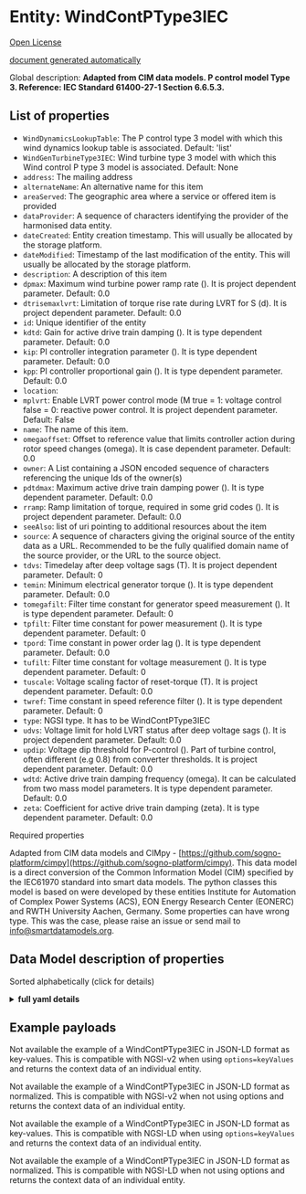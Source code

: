 Entity: WindContPType3IEC  
=========================  
[Open License](https://github.com/smart-data-models//dataModel.EnergyCIM/blob/master/WindContPType3IEC/LICENSE.md)  
[document generated automatically](https://docs.google.com/presentation/d/e/2PACX-1vTs-Ng5dIAwkg91oTTUdt8ua7woBXhPnwavZ0FxgR8BsAI_Ek3C5q97Nd94HS8KhP-r_quD4H0fgyt3/pub?start=false&loop=false&delayms=3000#slide=id.gb715ace035_0_60)  
Global description: **Adapted from CIM data models. P control model Type 3.  Reference: IEC Standard 61400-27-1 Section 6.6.5.3.**  

## List of properties  

- `WindDynamicsLookupTable`: The P control type 3 model with which this wind dynamics lookup table is associated. Default: 'list'  - `WindGenTurbineType3IEC`: Wind turbine type 3 model with which this Wind control P type 3 model is associated. Default: None  - `address`: The mailing address  - `alternateName`: An alternative name for this item  - `areaServed`: The geographic area where a service or offered item is provided  - `dataProvider`: A sequence of characters identifying the provider of the harmonised data entity.  - `dateCreated`: Entity creation timestamp. This will usually be allocated by the storage platform.  - `dateModified`: Timestamp of the last modification of the entity. This will usually be allocated by the storage platform.  - `description`: A description of this item  - `dpmax`: Maximum wind turbine power ramp rate (). It is project dependent parameter. Default: 0.0  - `dtrisemaxlvrt`: Limitation of torque rise rate during LVRT for S (d). It is project dependent parameter. Default: 0.0  - `id`: Unique identifier of the entity  - `kdtd`: Gain for active drive train damping (). It is type dependent parameter. Default: 0.0  - `kip`: PI controller integration parameter (). It is type dependent parameter. Default: 0.0  - `kpp`: PI controller proportional gain (). It is type dependent parameter. Default: 0.0  - `location`:   - `mplvrt`: Enable LVRT power control mode (M true = 1: voltage control false = 0: reactive power control.  It is project dependent parameter. Default: False  - `name`: The name of this item.  - `omegaoffset`: Offset to reference value that limits controller action during rotor speed changes (omega). It is case dependent parameter. Default: 0.0  - `owner`: A List containing a JSON encoded sequence of characters referencing the unique Ids of the owner(s)  - `pdtdmax`: Maximum active drive train damping power (). It is type dependent parameter. Default: 0.0  - `rramp`: Ramp limitation of torque, required in some grid codes (). It is project dependent parameter. Default: 0.0  - `seeAlso`: list of uri pointing to additional resources about the item  - `source`: A sequence of characters giving the original source of the entity data as a URL. Recommended to be the fully qualified domain name of the source provider, or the URL to the source object.  - `tdvs`: Timedelay after deep voltage sags (T). It is project dependent parameter. Default: 0  - `temin`: Minimum electrical generator torque (). It is type dependent parameter. Default: 0.0  - `tomegafilt`: Filter time constant for generator speed measurement (). It is type dependent parameter. Default: 0  - `tpfilt`: Filter time constant for power measurement (). It is type dependent parameter. Default: 0  - `tpord`: Time constant in power order lag (). It is type dependent parameter. Default: 0.0  - `tufilt`: Filter time constant for voltage measurement (). It is type dependent parameter. Default: 0  - `tuscale`: Voltage scaling factor of reset-torque (T). It is project dependent parameter. Default: 0.0  - `twref`: Time constant in speed reference filter (). It is type dependent parameter. Default: 0  - `type`: NGSI type. It has to be WindContPType3IEC  - `udvs`: Voltage limit for hold LVRT status after deep voltage sags (). It is project dependent parameter. Default: 0.0  - `updip`: Voltage dip threshold for P-control ().  Part of turbine control, often different (e.g 0.8) from converter thresholds. It is project dependent parameter. Default: 0.0  - `wdtd`: Active drive train damping frequency (omega). It can be calculated from two mass model parameters. It is type dependent parameter. Default: 0.0  - `zeta`: Coefficient for active drive train damping (zeta). It is type dependent parameter. Default: 0.0    
Required properties  
Adapted from CIM data models and CIMpy - [https://github.com/sogno-platform/cimpy](https://github.com/sogno-platform/cimpy). This data model is a direct conversion of the Common Information Model (CIM) specified by the IEC61970 standard into smart data models. The python classes this model is based on were developed by these entities Institute for Automation of Complex Power Systems (ACS), EON Energy Research Center (EONERC) and RWTH University Aachen, Germany. Some properties can have wrong type. This was the case, please raise an issue or send mail to info@smartdatamodels.org.  
## Data Model description of properties  
Sorted alphabetically (click for details)  
<details><summary><strong>full yaml details</strong></summary>    
```yaml  
WindContPType3IEC:    
  description: 'Adapted from CIM data models. P control model Type 3.  Reference: IEC Standard 61400-27-1 Section 6.6.5.3.'    
  properties:    
    WindDynamicsLookupTable:    
      description: 'The P control type 3 model with which this wind dynamics lookup table is associated. Default: ''list'''    
      type: number    
      x-ngsi:    
        model: https://schema.org/Number    
    WindGenTurbineType3IEC:    
      description: 'Wind turbine type 3 model with which this Wind control P type 3 model is associated. Default: None'    
      type: number    
      x-ngsi:    
        model: https://schema.org/Number    
    address:    
      description: 'The mailing address'    
      properties:    
        addressCountry:    
          description: 'Property. The country. For example, Spain. Model:''https://schema.org/addressCountry'''    
          type: string    
        addressLocality:    
          description: 'Property. The locality in which the street address is, and which is in the region. Model:''https://schema.org/addressLocality'''    
          type: string    
        addressRegion:    
          description: 'Property. The region in which the locality is, and which is in the country. Model:''https://schema.org/addressRegion'''    
          type: string    
        postOfficeBoxNumber:    
          description: 'Property. The post office box number for PO box addresses. For example, 03578. Model:''https://schema.org/postOfficeBoxNumber'''    
          type: string    
        postalCode:    
          description: 'Property. The postal code. For example, 24004. Model:''https://schema.org/https://schema.org/postalCode'''    
          type: string    
        streetAddress:    
          description: 'Property. The street address. Model:''https://schema.org/streetAddress'''    
          type: string    
      type: Property    
      x-ngsi:    
        model: https://schema.org/address    
    alternateName:    
      description: 'An alternative name for this item'    
      type: Property    
    areaServed:    
      description: 'The geographic area where a service or offered item is provided'    
      type: Property    
      x-ngsi:    
        model: https://schema.org/Text    
    dataProvider:    
      description: 'A sequence of characters identifying the provider of the harmonised data entity.'    
      type: Property    
    dateCreated:    
      description: 'Entity creation timestamp. This will usually be allocated by the storage platform.'    
      format: date-time    
      type: Property    
    dateModified:    
      description: 'Timestamp of the last modification of the entity. This will usually be allocated by the storage platform.'    
      format: date-time    
      type: Property    
    description:    
      description: 'A description of this item'    
      type: Property    
    dpmax:    
      description: 'Maximum wind turbine power ramp rate (). It is project dependent parameter. Default: 0.0'    
      type: number    
      x-ngsi:    
        model: https://schema.org/Number    
    dtrisemaxlvrt:    
      description: 'Limitation of torque rise rate during LVRT for S (d). It is project dependent parameter. Default: 0.0'    
      type: number    
      x-ngsi:    
        model: https://schema.org/Number    
    id:    
      anyOf: &windcontptype3iec_-_properties_-_owner_-_items_-_anyof    
        - description: 'Property. Identifier format of any NGSI entity'    
          maxLength: 256    
          minLength: 1    
          pattern: ^[\w\-\.\{\}\$\+\*\[\]`|~^@!,:\\]+$    
          type: string    
        - description: 'Property. Identifier format of any NGSI entity'    
          format: uri    
          type: string    
      description: 'Unique identifier of the entity'    
      type: Property    
    kdtd:    
      description: 'Gain for active drive train damping (). It is type dependent parameter. Default: 0.0'    
      type: number    
      x-ngsi:    
        model: https://schema.org/Number    
    kip:    
      description: 'PI controller integration parameter (). It is type dependent parameter. Default: 0.0'    
      type: number    
      x-ngsi:    
        model: https://schema.org/Number    
    kpp:    
      description: 'PI controller proportional gain (). It is type dependent parameter. Default: 0.0'    
      type: number    
      x-ngsi:    
        model: https://schema.org/Number    
    location:    
      $id: https://geojson.org/schema/Geometry.json    
      $schema: "http://json-schema.org/draft-07/schema#"    
      oneOf:    
        - properties:    
            bbox:    
              items:    
                type: number    
              minItems: 4    
              type: array    
            coordinates:    
              items:    
                type: number    
              minItems: 2    
              type: array    
            type:    
              enum:    
                - Point    
              type: string    
          required:    
            - type    
            - coordinates    
          title: 'GeoJSON Point'    
          type: object    
        - properties:    
            bbox:    
              items:    
                type: number    
              minItems: 4    
              type: array    
            coordinates:    
              items:    
                items:    
                  type: number    
                minItems: 2    
                type: array    
              minItems: 2    
              type: array    
            type:    
              enum:    
                - LineString    
              type: string    
          required:    
            - type    
            - coordinates    
          title: 'GeoJSON LineString'    
          type: object    
        - properties:    
            bbox:    
              items:    
                type: number    
              minItems: 4    
              type: array    
            coordinates:    
              items:    
                items:    
                  items:    
                    type: number    
                  minItems: 2    
                  type: array    
                minItems: 4    
                type: array    
              type: array    
            type:    
              enum:    
                - Polygon    
              type: string    
          required:    
            - type    
            - coordinates    
          title: 'GeoJSON Polygon'    
          type: object    
        - properties:    
            bbox:    
              items:    
                type: number    
              minItems: 4    
              type: array    
            coordinates:    
              items:    
                items:    
                  type: number    
                minItems: 2    
                type: array    
              type: array    
            type:    
              enum:    
                - MultiPoint    
              type: string    
          required:    
            - type    
            - coordinates    
          title: 'GeoJSON MultiPoint'    
          type: object    
        - properties:    
            bbox:    
              items:    
                type: number    
              minItems: 4    
              type: array    
            coordinates:    
              items:    
                items:    
                  items:    
                    type: number    
                  minItems: 2    
                  type: array    
                minItems: 2    
                type: array    
              type: array    
            type:    
              enum:    
                - MultiLineString    
              type: string    
          required:    
            - type    
            - coordinates    
          title: 'GeoJSON MultiLineString'    
          type: object    
        - properties:    
            bbox:    
              items:    
                type: number    
              minItems: 4    
              type: array    
            coordinates:    
              items:    
                items:    
                  items:    
                    items:    
                      type: number    
                    minItems: 2    
                    type: array    
                  minItems: 4    
                  type: array    
                type: array    
              type: array    
            type:    
              enum:    
                - MultiPolygon    
              type: string    
          required:    
            - type    
            - coordinates    
          title: 'GeoJSON MultiPolygon'    
          type: object    
      title: 'GeoJSON Geometry'    
    mplvrt:    
      description: 'Enable LVRT power control mode (M true = 1: voltage control false = 0: reactive power control.  It is project dependent parameter. Default: False'    
      type: number    
      x-ngsi:    
        model: https://schema.org/Number    
    name:    
      description: 'The name of this item.'    
      type: Property    
    omegaoffset:    
      description: 'Offset to reference value that limits controller action during rotor speed changes (omega). It is case dependent parameter. Default: 0.0'    
      type: number    
      x-ngsi:    
        model: https://schema.org/Number    
    owner:    
      description: 'A List containing a JSON encoded sequence of characters referencing the unique Ids of the owner(s)'    
      items:    
        anyOf: *windcontptype3iec_-_properties_-_owner_-_items_-_anyof    
        description: 'Property. Unique identifier of the entity'    
      type: Property    
    pdtdmax:    
      description: 'Maximum active drive train damping power (). It is type dependent parameter. Default: 0.0'    
      type: number    
      x-ngsi:    
        model: https://schema.org/Number    
    rramp:    
      description: 'Ramp limitation of torque, required in some grid codes (). It is project dependent parameter. Default: 0.0'    
      type: number    
      x-ngsi:    
        model: https://schema.org/Number    
    seeAlso:    
      description: 'list of uri pointing to additional resources about the item'    
      oneOf:    
        - items:    
            format: uri    
            type: string    
          minItems: 1    
          type: array    
        - format: uri    
          type: string    
      type: Property    
    source:    
      description: 'A sequence of characters giving the original source of the entity data as a URL. Recommended to be the fully qualified domain name of the source provider, or the URL to the source object.'    
      type: Property    
    tdvs:    
      description: 'Timedelay after deep voltage sags (T). It is project dependent parameter. Default: 0'    
      type: number    
      x-ngsi:    
        model: https://schema.org/Number    
    temin:    
      description: 'Minimum electrical generator torque (). It is type dependent parameter. Default: 0.0'    
      type: number    
      x-ngsi:    
        model: https://schema.org/Number    
    tomegafilt:    
      description: 'Filter time constant for generator speed measurement (). It is type dependent parameter. Default: 0'    
      type: number    
      x-ngsi:    
        model: https://schema.org/Number    
    tpfilt:    
      description: 'Filter time constant for power measurement (). It is type dependent parameter. Default: 0'    
      type: number    
      x-ngsi:    
        model: https://schema.org/Number    
    tpord:    
      description: 'Time constant in power order lag (). It is type dependent parameter. Default: 0.0'    
      type: number    
      x-ngsi:    
        model: https://schema.org/Number    
    tufilt:    
      description: 'Filter time constant for voltage measurement (). It is type dependent parameter. Default: 0'    
      type: number    
      x-ngsi:    
        model: https://schema.org/Number    
    tuscale:    
      description: 'Voltage scaling factor of reset-torque (T). It is project dependent parameter. Default: 0.0'    
      type: number    
      x-ngsi:    
        model: https://schema.org/Number    
    twref:    
      description: 'Time constant in speed reference filter (). It is type dependent parameter. Default: 0'    
      type: number    
      x-ngsi:    
        model: https://schema.org/Number    
    type:    
      description: 'NGSI type. It has to be WindContPType3IEC'    
      enum:    
        - WindContPType3IEC    
      type: Property    
    udvs:    
      description: 'Voltage limit for hold LVRT status after deep voltage sags (). It is project dependent parameter. Default: 0.0'    
      type: number    
      x-ngsi:    
        model: https://schema.org/Number    
    updip:    
      description: 'Voltage dip threshold for P-control ().  Part of turbine control, often different (e.g 0.8) from converter thresholds. It is project dependent parameter. Default: 0.0'    
      type: number    
      x-ngsi:    
        model: https://schema.org/Number    
    wdtd:    
      description: 'Active drive train damping frequency (omega). It can be calculated from two mass model parameters. It is type dependent parameter. Default: 0.0'    
      type: number    
      x-ngsi:    
        model: https://schema.org/Number    
    zeta:    
      description: 'Coefficient for active drive train damping (zeta). It is type dependent parameter. Default: 0.0'    
      type: number    
      x-ngsi:    
        model: https://schema.org/Number    
  required: []    
  type: object    
```  
</details>    
## Example payloads    
Not available the example of a WindContPType3IEC in JSON-LD format as key-values. This is compatible with NGSI-v2 when  using `options=keyValues` and returns the context data of an individual entity.  
Not available the example of a WindContPType3IEC in JSON-LD format as normalized. This is compatible with NGSI-v2 when not using options and returns the context data of an individual entity.  
Not available the example of a WindContPType3IEC in JSON-LD format as key-values. This is compatible with NGSI-LD when  using `options=keyValues` and returns the context data of an individual entity.  
Not available the example of a WindContPType3IEC in JSON-LD format as normalized. This is compatible with NGSI-LD when not using options and returns the context data of an individual entity.  

